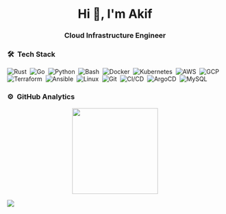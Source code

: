 <h1 align="center">Hi 👋, I'm Akif</h1>
<h3 align="center">Cloud Infrastructure Engineer</h3>

### 🛠 &nbsp;Tech Stack

![Rust](https://img.shields.io/badge/-Rust-05122A?style=flat&logo=rust)&nbsp;
![Go](https://img.shields.io/badge/-Go-05122A?style=flat&logo=go)&nbsp;
![Python](https://img.shields.io/badge/-Python-05122A?style=flat&logo=python)&nbsp;
![Bash](https://img.shields.io/badge/-Bash-05122A?style=flat&logo=gnu-bash)&nbsp;
![Docker](https://img.shields.io/badge/-Docker-05122A?style=flat&logo=docker)&nbsp;
![Kubernetes](https://img.shields.io/badge/-Kubernetes-05122A?style=flat&logo=kubernetes)&nbsp;
![AWS](https://img.shields.io/badge/-AWS-05122A?style=flat&logo=amazon-aws)&nbsp;
![GCP](https://img.shields.io/badge/Google%20Cloud-05122A?style=flat&logo=google-cloud)&nbsp;
![Terraform](https://img.shields.io/badge/-Terraform-05122A?style=flat&logo=terraform)&nbsp;
![Ansible](https://img.shields.io/badge/-Ansible-05122A?style=flat&logo=ansible)&nbsp;
![Linux](https://img.shields.io/badge/-GNU/Linux-05122A?style=flat&logo=linux)&nbsp;
![Git](https://img.shields.io/badge/-Git-05122A?style=flat&logo=git)&nbsp;
![CI/CD](https://img.shields.io/badge/-CI/CD-05122A?style=flat&logo=gitlab)&nbsp;
![ArgoCD](https://img.shields.io/badge/-ArgoCD-05122A?style=flat&logo=argo)&nbsp;
![MySQL](https://img.shields.io/badge/-MySQL-05122A?style=flat&logo=mysql)&nbsp;
### ⚙️ &nbsp;GitHub Analytics

<p align="center">
<a href="https://github.com/akiffeyzioglu">
  <img height="200em" src="https://github-readme-stats.vercel.app/api?username=akiffeyzioglu&show_icons=true&theme=algolia&include_all_commits=true&count_private=true"/>
</a>
</p>
<a href="https://linkedin.com/in/akiffeyzioglu"><img src="https://img.shields.io/badge/linkedin-0077B5.svg?style=for-the-badge&logo=linkedin&logoColor=white"/></a>
